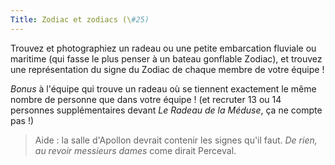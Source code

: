 ```yaml
---
Title: Zodiac et zodiacs (\#25)
---
```


Trouvez et photographiez un radeau ou une petite embarcation fluviale ou maritime (qui fasse le plus penser à un bateau gonflable Zodiac), et trouvez une représentation du signe du Zodiac de chaque membre de votre équipe !

*Bonus* à l'équipe qui trouve un radeau où se tiennent exactement le même nombre de personne que dans votre équipe ! (et recruter 13 ou 14 personnes supplémentaires devant *Le Radeau de la Méduse*, ça ne compte pas !)

> Aide : la salle d'Apollon devrait contenir les signes qu'il faut.
> *De rien, au revoir messieurs dames* come dirait Perceval.
